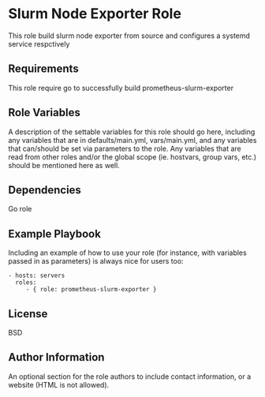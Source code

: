 Slurm Node Exporter Role
=========

This role build slurm node exporter from source and configures a systemd service respctively

Requirements
------------

This role require go to successfully build prometheus-slurm-exporter

Role Variables
--------------

A description of the settable variables for this role should go here, including any variables that are in defaults/main.yml, vars/main.yml, and any variables that can/should be set via parameters to the role. Any variables that are read from other roles and/or the global scope (ie. hostvars, group vars, etc.) should be mentioned here as well.

Dependencies
------------

Go role

Example Playbook
----------------

Including an example of how to use your role (for instance, with variables passed in as parameters) is always nice for users too:

    - hosts: servers
      roles:
         - { role: prometheus-slurm-exporter }

License
-------

BSD

Author Information
------------------

An optional section for the role authors to include contact information, or a website (HTML is not allowed).
